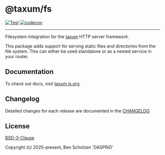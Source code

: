 # @taxum/fs

[![Test](https://github.com/DASPRiD/taxum/actions/workflows/test.yml/badge.svg)](https://github.com/DASPRiD/taxum/actions/workflows/test.yml)
[![codecov](https://codecov.io/gh/DASPRiD/taxum/graph/badge.svg?token=fMAHt3CqfR&component=fs)](https://codecov.io/gh/DASPRiD/taxum)

---

Filesystem integration for the [taxum](https://github.com/dasprid/taxum) HTTP
server framework.

This package adds support for serving static files and directories from the file
system. This can either be used standalone or as a nested service in your
router.

## Documentation

To check out docs, visit [taxum.js.org](https://taxum.js.org).

## Changelog

Detailed changes for each release are documented in the [CHANGELOG](https://github.com/dasprid/taxum/blob/main/packages/fs/CHANGELOG.md)

## License

[BSD-3-Clause](https://github.com/dasprid/taxum/blob/main/LICENSE)

Copyright (c) 2025-present, Ben Scholzen 'DASPRiD'
